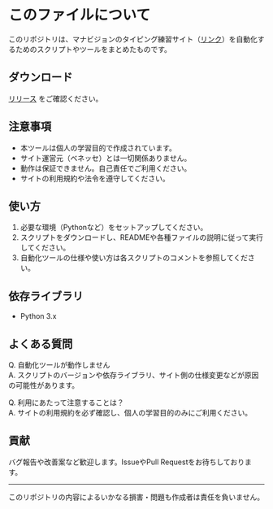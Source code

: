 # このファイルについて

このリポジトリは、マナビジョンのタイピング練習サイト（[リンク](https://manabi-gakushu.benesse.ne.jp/gakushu/typing/nihongonyuryoku.html)）を自動化するためのスクリプトやツールをまとめたものです。

## ダウンロード
[リリース](https://github.com/rasutoma/manabi-gakken_typing_bot/releases/tag/typing) をご確認ください。

## 注意事項

- 本ツールは個人の学習目的で作成されています。
- サイト運営元（ベネッセ）とは一切関係ありません。
- 動作は保証できません。自己責任でご利用ください。
- サイトの利用規約や法令を遵守してください。

## 使い方

1. 必要な環境（Pythonなど）をセットアップしてください。
2. スクリプトをダウンロードし、READMEや各種ファイルの説明に従って実行してください。
3. 自動化ツールの仕様や使い方は各スクリプトのコメントを参照してください。

## 依存ライブラリ

- Python 3.x

## よくある質問

Q. 自動化ツールが動作しません  
A. スクリプトのバージョンや依存ライブラリ、サイト側の仕様変更などが原因の可能性があります。

Q. 利用にあたって注意することは？  
A. サイトの利用規約を必ず確認し、個人の学習目的のみにご利用ください。

## 貢献

バグ報告や改善案など歓迎します。IssueやPull Requestをお待ちしております。

---

このリポジトリの内容によるいかなる損害・問題も作成者は責任を負いません。
